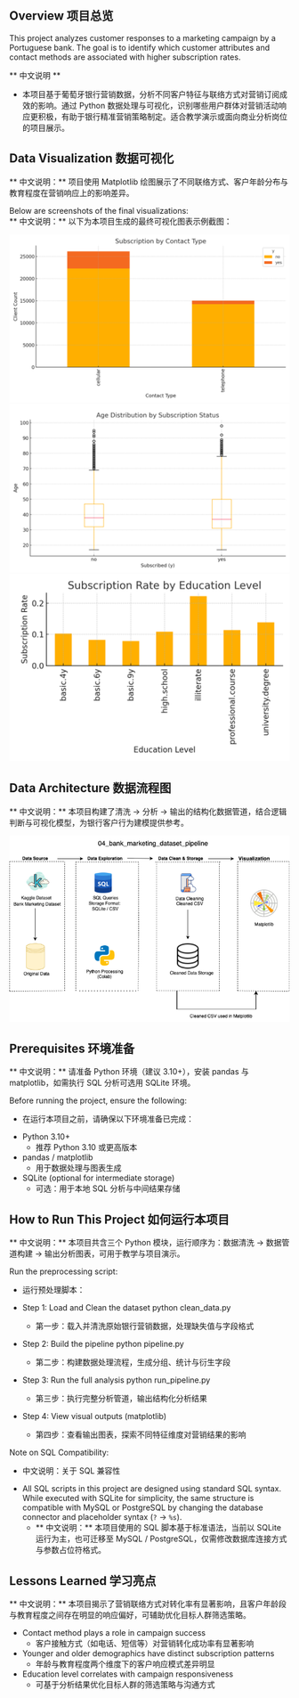 ## Overview 项目总览
This project analyzes customer responses to a marketing campaign by a Portuguese bank. The goal is to identify which customer attributes and contact methods are associated with higher subscription rates.

** 中文说明 **
- 本项目基于葡萄牙银行营销数据，分析不同客户特征与联络方式对营销订阅成效的影响。通过 Python 数据处理与可视化，识别哪些用户群体对营销活动响应更积极，有助于银行精准营销策略制定。适合教学演示或面向商业分析岗位的项目展示。

##  Data Visualization 数据可视化
** 中文说明：** 项目使用 Matplotlib 绘图展示了不同联络方式、客户年龄分布与教育程度在营销响应上的影响差异。

Below are screenshots of the final visualizations:  
 ** 中文说明：** 以下为本项目生成的最终可视化图表示例截图：

![matplotlib dashboard image](chart1_subscription_by_contact_type.png)
![matplotlib dashboard image](chart2_age_distribution_by_subscruption_status.png)
![matplotlib dashboard image](chart3_subscription_rate_by_education_level.png)

## Data Architecture 数据流程图
** 中文说明：** 本项目构建了清洗 → 分析 → 输出的结构化数据管道，结合逻辑判断与可视化模型，为银行客户行为建模提供参考。

![Data Architecture](bank_marketing_predictive_architecture.png)

## Prerequisites 环境准备
** 中文说明：** 请准备 Python 环境（建议 3.10+），安装 pandas 与 matplotlib，如需执行 SQL 分析可选用 SQLite 环境。

Before running the project, ensure the following:
 * 在运行本项目之前，请确保以下环境准备已完成：

- Python 3.10+
  * 推荐 Python 3.10 或更高版本
- pandas / matplotlib
  * 用于数据处理与图表生成  
- SQLite (optional for intermediate storage)
  * 可选：用于本地 SQL 分析与中间结果存储

## How to Run This Project 如何运行本项目
** 中文说明：** 本项目共含三个 Python 模块，运行顺序为：数据清洗 → 数据管道构建 → 输出分析图表，可用于教学与项目演示。

Run the preprocessing script:
 * 运行预处理脚本：

- Step 1: Load and Clean the dataset
python clean_data.py
  * 第一步：载入并清洗原始银行营销数据，处理缺失值与字段格式
    
- Step 2: Build the pipeline
python pipeline.py
  * 第二步：构建数据处理流程，生成分组、统计与衍生字段
    
- Step 3: Run the full analysis
python run_pipeline.py
  * 第三步：执行完整分析管道，输出结构化分析结果
    
- Step 4: View visual outputs (matplotlib)
  * 第四步：查看输出图表，探索不同特征维度对营销结果的影响
    
Note on SQL Compatibility:
* 中文说明：关于 SQL 兼容性
  
- All SQL scripts in this project are designed using standard SQL syntax. While executed with SQLite for simplicity, the same structure is compatible with MySQL or PostgreSQL by changing the database connector and placeholder syntax (`?` → `%s`).
  - ** 中文说明：** 本项目使用的 SQL 脚本基于标准语法，当前以 SQLite 运行为主，也可迁移至 MySQL / PostgreSQL，仅需修改数据库连接方式与参数占位符格式。
    
## Lessons Learned 学习亮点
** 中文说明：** 本项目揭示了营销联络方式对转化率有显著影响，且客户年龄段与教育程度之间存在明显的响应偏好，可辅助优化目标人群筛选策略。

- Contact method plays a role in campaign success
  * 客户接触方式（如电话、短信等）对营销转化成功率有显著影响
- Younger and older demographics have distinct subscription patterns
  * 年龄与教育程度两个维度下的客户响应模式差异明显 
- Education level correlates with campaign responsiveness
  * 可基于分析结果优化目标人群的筛选策略与沟通方式
